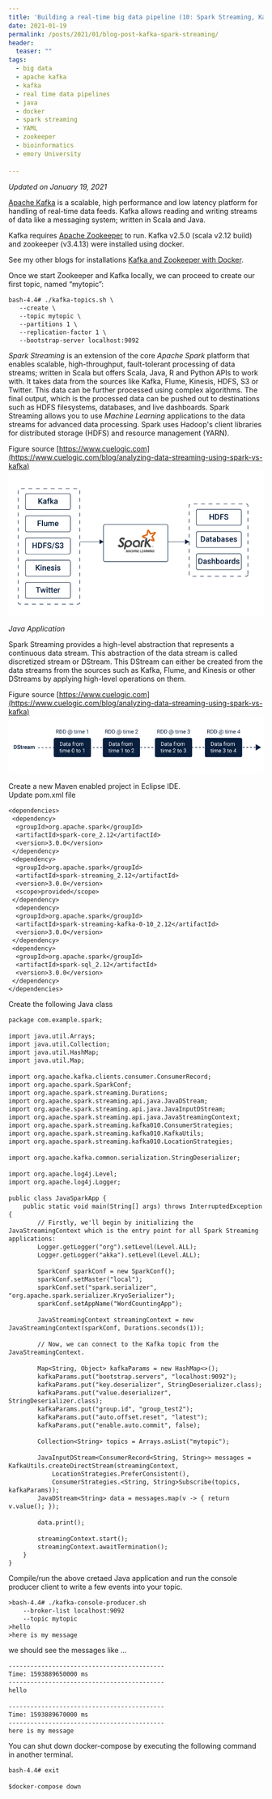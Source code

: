 ```yaml
---
title: 'Building a real-time big data pipeline (10: Spark Streaming, Kafka, Java)'
date: 2021-01-19
permalink: /posts/2021/01/blog-post-kafka-spark-streaming/
header:
  teaser: ""
tags:
  - big data
  - apache kafka
  - kafka
  - real time data pipelines 
  - java
  - docker
  - spark streaming 
  - YAML
  - zookeeper
  - bioinformatics
  - emory University 

---  
```

*Updated on January 19, 2021*  

[Apache Kafka](https://kafka.apache.org/) is a scalable, high performance and low latency platform for handling of real-time data feeds. Kafka allows reading and writing streams of data like a messaging system; written in Scala and Java.  

Kafka requires [Apache Zookeeper](https://zookeeper.apache.org/) to run. Kafka v2.5.0 (scala v2.12 build) and zookeeper (v3.4.13) were installed using docker.  

See my other blogs for installations [Kafka and Zookeeper with Docker](https://adinasarapu.github.io/posts/2020/01/blog-post-kafka/).  
 
Once we start Zookeeper and Kafka locally, we can proceed to create our first topic, named “mytopic”:  

```
bash-4.4# ./kafka-topics.sh \  
   --create \  
   --topic mytopic \  
   --partitions 1 \  
   --replication-factor 1 \  
   --bootstrap-server localhost:9092  
```  

*Spark Streaming* is an extension of the core *Apache Spark* platform that enables scalable, high-throughput, fault-tolerant processing of data streams; written in Scala but offers Scala, Java, R and Python APIs to work with. It takes data from the sources like Kafka, Flume, Kinesis, HDFS, S3 or Twitter. This data can be further processed using complex algorithms. The final output, which is the processed data can be pushed out to destinations such as HDFS filesystems, databases, and live dashboards. Spark Streaming allows you to use *Machine Learning* applications to the data streams for advanced data processing. Spark uses Hadoop's client libraries for distributed storage (HDFS) and resource management (YARN).  

Figure source [https://www.cuelogic.com](https://www.cuelogic.com/blog/analyzing-data-streaming-using-spark-vs-kafka)  
![spark-streaming](/images/spark-streaming.png)  

*Java Application*  

Spark Streaming provides a high-level abstraction that represents a continuous data stream. This abstraction of the data stream is called discretized stream or DStream. This DStream can either be created from the data streams from the sources such as Kafka, Flume, and Kinesis or other DStreams by applying high-level operations on them.

Figure source [https://www.cuelogic.com](https://www.cuelogic.com/blog/analyzing-data-streaming-using-spark-vs-kafka)  
![DStreams-sequences](/images/DStreams-sequences.png)  

Create a new Maven enabled project in Eclipse IDE.  
Update pom.xml file  

```  
<dependencies>
 <dependency>  
  <groupId>org.apache.spark</groupId>  
  <artifactId>spark-core_2.12</artifactId>  
  <version>3.0.0</version>  
 </dependency>  
 <dependency>  
  <groupId>org.apache.spark</groupId>  
  <artifactId>spark-streaming_2.12</artifactId>  
  <version>3.0.0</version>  
  <scope>provided</scope>  
 </dependency>  
  <dependency>  
  <groupId>org.apache.spark</groupId>  
  <artifactId>spark-streaming-kafka-0-10_2.12</artifactId>  
  <version>3.0.0</version>  
 </dependency>  
 <dependency>  
  <groupId>org.apache.spark</groupId>  
  <artifactId>spark-sql_2.12</artifactId>  
  <version>3.0.0</version>  
 </dependency>  
</dependencies>
```

Create the following Java class  

```
package com.example.spark;  

import java.util.Arrays;  
import java.util.Collection;  
import java.util.HashMap;  
import java.util.Map;  

import org.apache.kafka.clients.consumer.ConsumerRecord;  
import org.apache.spark.SparkConf;  
import org.apache.spark.streaming.Durations;  
import org.apache.spark.streaming.api.java.JavaDStream;  
import org.apache.spark.streaming.api.java.JavaInputDStream;  
import org.apache.spark.streaming.api.java.JavaStreamingContext;  
import org.apache.spark.streaming.kafka010.ConsumerStrategies;  
import org.apache.spark.streaming.kafka010.KafkaUtils;  
import org.apache.spark.streaming.kafka010.LocationStrategies;  

import org.apache.kafka.common.serialization.StringDeserializer;  

import org.apache.log4j.Level;  
import org.apache.log4j.Logger;  

public class JavaSparkApp {  
	public static void main(String[] args) throws InterruptedException {  
		// Firstly, we'll begin by initializing the JavaStreamingContext which is the entry point for all Spark Streaming applications:  
		Logger.getLogger("org").setLevel(Level.ALL);  
		Logger.getLogger("akka").setLevel(Level.ALL);  

		SparkConf sparkConf = new SparkConf();  
		sparkConf.setMaster("local");  
		sparkConf.set("spark.serializer", "org.apache.spark.serializer.KryoSerializer");  
		sparkConf.setAppName("WordCountingApp");  

		JavaStreamingContext streamingContext = new JavaStreamingContext(sparkConf, Durations.seconds(1));  

		// Now, we can connect to the Kafka topic from the JavaStreamingContext.  
	
		Map<String, Object> kafkaParams = new HashMap<>();  
		kafkaParams.put("bootstrap.servers", "localhost:9092");  
		kafkaParams.put("key.deserializer", StringDeserializer.class);  
		kafkaParams.put("value.deserializer", StringDeserializer.class);  
		kafkaParams.put("group.id", "group_test2");  
		kafkaParams.put("auto.offset.reset", "latest");  
		kafkaParams.put("enable.auto.commit", false);  

		Collection<String> topics = Arrays.asList("mytopic");  

		JavaInputDStream<ConsumerRecord<String, String>> messages = KafkaUtils.createDirectStream(streamingContext, 
			LocationStrategies.PreferConsistent(),  
			ConsumerStrategies.<String, String>Subscribe(topics, kafkaParams));  
		JavaDStream<String> data = messages.map(v -> { return v.value(); });  
		
		data.print();  
		
		streamingContext.start();  
		streamingContext.awaitTermination();  
	}  
}  
```  

Compile/run the above cretaed Java application and run the console producer client to write a few events into your topic.  

```  
>bash-4.4# ./kafka-console-producer.sh  
	--broker-list localhost:9092  
	--topic mytopic
>hello  
>here is my message  
```  

we should see the messages like ...  
```  
-------------------------------------------  
Time: 1593889650000 ms  
-------------------------------------------  
hello  

-------------------------------------------  
Time: 1593889670000 ms  
-------------------------------------------  
here is my message  
```

You can shut down docker-compose by executing the following command in another terminal.  

```  
bash-4.4# exit  

$docker-compose down  
```
